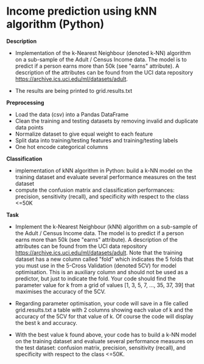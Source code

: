 # Income prediction using kNN algorithm (Python)


**Description**
- Implementation of the k-Nearest Neighbour (denoted k-NN) algorithm on a sub-sample of the Adult / Census Income data. The model is to predict if a person earns more than 50k (see "earns" attribute). A description of the attributes can be found from the UCI data repository https://archive.ics.uci.edu/ml/datasets/adult.

- The results are being printed to grid.results.txt



**Preprocessing**
- Load the data (csv) into a Pandas DataFrame
- Clean the training and testing datasets by removing invalid and duplicate data points
- Normalize dataset to give equal weight to each feature
- Split data into training/testing features and training/testing labels
- One hot encode categorical columns

**Classification**
- implementation of kNN algorithm in Python: build a k-NN model on the training dataset and evaluate several performance measures on the test dataset
- compute the confusion matrix and classification performances: precision, sensitivity (recall), and specificity with respect to the class <=50K

**Task**
- Implement the k-Nearest Neighbour (kNN) algorithm on a sub-sample of the Adult / Census Income data. The model is to predict if a person earns more than 50k (see "earns" attribute). A description of the attributes can be found from the UCI data repository https://archive.ics.uci.edu/ml/datasets/adult. Note that the training dataset has a new column called "fold" which indicates the 5 folds that you must use in the 5-Cross Validation (denoted 5CV) for model optimisation. This is an auxiliary column and should not be used as a predictor, but just to indicate the fold. Your code should find the parameter value for k from a grid of values [1, 3, 5, 7, ..., 35, 37, 39] that maximises the accuracy of the 5CV.

- Regarding parameter optimisation, your code will save in a file called grid.results.txt a table with 2 columns showing each value of k and the accuracy of the 5CV for that value of k. Of course the code will display the best k and accuracy.

- With the best value k found above, your code has to build a k-NN model on the training dataset and evaluate several performance measures on the test dataset: confusion matrix, precision, sensitivity (recall), and specificity with respect to the class <=50K.
